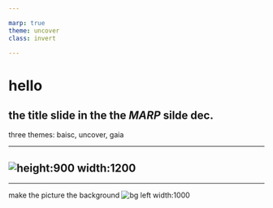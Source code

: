 ```yaml
---

marp: true
theme: uncover
class: invert

---
```

# hello
the title slide in the the **_MARP_** silde dec.
---

three themes: baisc, uncover, gaia

---

![height:900 width:1200](https://th.bing.com/th/id/OIP.0eJv3JRsK5YVAfV7YMshEwHaF7?w=248&h=198&c=7&r=0&o=5&pid=1.7)
---



---
make the picture the background
![bg left width:1000](https://cdn.pixabay.com/photo/2024/01/07/10/56/belem-tower-8492812_1280.jpg)

